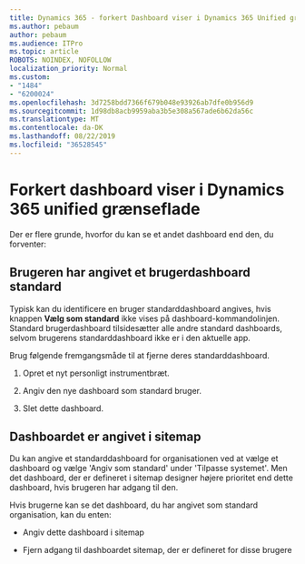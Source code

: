 ```yaml
---
title: Dynamics 365 - forkert Dashboard viser i Dynamics 365 Unified grænseflade
ms.author: pebaum
author: pebaum
ms.audience: ITPro
ms.topic: article
ROBOTS: NOINDEX, NOFOLLOW
localization_priority: Normal
ms.custom:
- "1484"
- "6200024"
ms.openlocfilehash: 3d7258bdd7366f679b048e93926ab7dfe0b956d9
ms.sourcegitcommit: 1d98db8acb9959aba3b5e308a567ade6b62da56c
ms.translationtype: MT
ms.contentlocale: da-DK
ms.lasthandoff: 08/22/2019
ms.locfileid: "36528545"
---
```

# <a name="wrong-dashboard-shows-in-dynamics-365-unified-interface"></a>Forkert dashboard viser i Dynamics 365 unified grænseflade

Der er flere grunde, hvorfor du kan se et andet dashboard end den, du forventer:

## <a name="the-user-has-set-a-user-default-dashboard"></a>Brugeren har angivet et brugerdashboard standard 

Typisk kan du identificere en bruger standarddashboard angives, hvis knappen **Vælg som standard** ikke vises på dashboard-kommandolinjen. Standard brugerdashboard tilsidesætter alle andre standard dashboards, selvom brugerens standarddashboard ikke er i den aktuelle app.

Brug følgende fremgangsmåde til at fjerne deres standarddashboard.

1. Opret et nyt personligt instrumentbræt.

2. Angiv den nye dashboard som standard bruger.

3. Slet dette dashboard.

## <a name="the-dashboard-is-set-in-the-sitemap"></a>Dashboardet er angivet i sitemap

Du kan angive et standarddashboard for organisationen ved at vælge et dashboard og vælge 'Angiv som standard' under 'Tilpasse systemet'. Men det dashboard, der er defineret i sitemap designer højere prioritet end dette dashboard, hvis brugeren har adgang til den.

Hvis brugerne kan se det dashboard, du har angivet som standard organisation, kan du enten:

* Angiv dette dashboard i sitemap

* Fjern adgang til dashboardet sitemap, der er defineret for disse brugere
